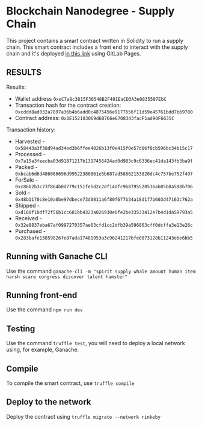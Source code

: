 # Blockchain Nanodegree - Supply Chain

This project contains a smart contract written in Solidity to run a supply chain. This smart contract includes a front end to interact with the supply chain and it's deployed [in this link](https://urkopineda.gitlab.io/bcnd-supply-chain) using GitLab Pages.

## RESULTS

Results:
- Wallet address `0xeC7a8c3815F30548B2F401EaCD3A3e0835507EbC`
- Transaction hash for the contract creation: `0xcddd8ad032a7897a36b4b6add0c4875456e9177656f11d59e45761bdd7b69780`
- Contract address: `0x1E152103069d6B766e6708343facF1ad90F6635C`

Transaction history:
- Harvested - `0x58443a3f38d94ad34ed3b6ffee4026b13f0e415f0e57d06f0cb596bc34b15c17`
- Processed - `0x7a15a3feecba03d91871217b1317456424ad0d983c9c6336ec41da143fb3ba9f`
- Packed - `0xbcab6d6d486066696d99522380861e5b687ad58862153820dc4c757be752f497`
- ForSale - `0xc86b2b3c73f864b0d779c151fe5d2c2df14dfc9b8795520536ab05b0a598b706`
- Sold - `0x48b1170c8e10a0be97dbece73d0811a6f80f677b34a18d1f7b603d47163c762a`
- Shipped - `0xd160f10df72f56b1cc681bb4323a026930e0fe2be33533412e7b4d1da59793a5`
- Received - `0x32e8837eba67af0997270357ae63cfd1cc2dfb39a596863cff0dcffa3e13e26c`
- Purchased - `0x283bafe13859826fe87ada17481953a3c96241217bfe0873128b11243ebe6bb5`

## Running with Ganache CLI
Use the command `ganache-cli -m "spirit supply whale amount human item harsh scare congress discover talent hamster"`

## Running front-end
Use the command `npm run dev`

## Testing

Use the command `truffle test`, you will need to deploy a local network using, for example, Ganache.

## Compile

To compile the smart contract, use `truffle compile`

## Deploy to the network

Deploy the contract using `truffle migrate --network rinkeby`
